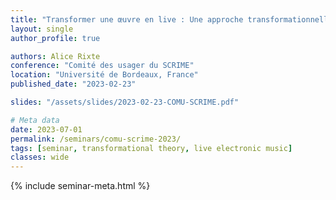 ```yaml
---
title: "Transformer une œuvre en live : Une approche transformationnelle de la performance"
layout: single
author_profile: true

authors: Alice Rixte
conference: "Comité des usager du SCRIME"
location: "Université de Bordeaux, France"
published_date: "2023-02-23"

slides: "/assets/slides/2023-02-23-COMU-SCRIME.pdf"

# Meta data
date: 2023-07-01
permalink: /seminars/comu-scrime-2023/
tags: [seminar, transformational theory, live electronic music]
classes: wide
---
```


{% include seminar-meta.html %}


<br/>

